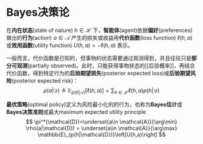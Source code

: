 # Bayes决策论

在**内在状态**(state of nature) $h \in \mathcal{H}$ 下，**智能体**(agent)依据**偏好**(preferences)做出的**行为**(action) $a \in \mathcal{A}$ 产生的损失或收益用**代价函数**(loss function) $\ell(h,a)$ 或**效用函数**(utility function) $U(h,a)=-\ell(h,a)$ 表示。

一般而言，代价函数是已知的，但事物的状态需要通过观测得到，并且往往只是**部分可观测**(partially observed)。此时，只能获得事物状态的[[后验概率]]，再结合代价函数，得到特定行为的**后验期望损失**(posterior expected loss)或**后验期望风险**(posterior expected risk)：
$$ \rho(a|\mathcal{D}) \triangleq \mathbb{E}_{p(h|\mathcal{D})}\left[\ell(h,a)\right]=\sum_{h\in\mathcal{H}}\ell(h,a)p(h|\mathcal{D})$$

**最优策略**(optimal policy)定义为风险最小化的的行为，也称为**Bayes估计**或**Bayes决策准则**或最大maximum expected utility principle
$$ \pi^*(\mathcal{D})=\underset{a\in \mathcal{A}}{\arg\min} \rho(a|\mathcal{D}) = \underset{a\in \mathcal{A}}{\arg\max} \mathbb{E}_{p(h|\mathcal{D})}\left[U(h,a)\right] $$


